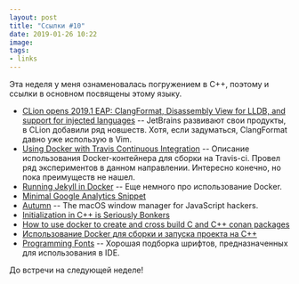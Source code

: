 ```yaml
---
layout: post
title: "Ссылки #10"
date: 2019-01-26 10:22
image:
tags:
- links
---
```

Эта неделя у меня ознаменовалась погружением в C++, поэтому и ссылки в основном посвящены этому языку.

* [CLion opens 2019.1 EAP: ClangFormat, Disassembly View for LLDB, and support for injected languages](https://blog.jetbrains.com/clion/2019/01/clion-opens-2019-1-eap-clangformat-disasm-lldb-injected-languages/) -- JetBrains развивают свои продукты, в CLion добавили ряд новшеств. Хотя, если задуматься, ClangFormat давно уже использую в Vim.
* [Using Docker with Travis Continuous Integration](https://romanvm.pythonanywhere.com/post/using-docker-travis-continuous-integration-25/) -- Описание использования Docker-контейнера для сборки на Travis-ci. Провел ряд экспериментов в данном направлении. Интересно конечно, но пока преимуществ не нашел.
* [Running Jekyll in Docker](https://ddewaele.github.io/running-jekyll-in-docker/) -- Еще немного про использование Docker.
* [Minimal Google Analytics Snippet](https://minimalanalytics.com/)
* [Autumn](https://sephware.com/autumn/) -- The macOS window manager for JavaScript hackers.
* [Initialization in C++ is Seriously Bonkers](https://mikelui.io/2019/01/03/seriously-bonkers.html)
* [How to use docker to create and cross build C and C++ conan packages](https://docs.conan.io/en/latest/howtos/run_conan_in_docker.html)
* [Использование Docker для сборки и запуска проекта на C++](https://habr.com/ru/post/414109/)
* [Programming Fonts](https://app.programmingfonts.org/) -- Хорошая подборка шрифтов, предназначенных для использования в IDE.

До встречи на следующей неделе!
